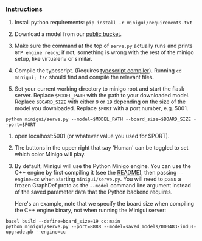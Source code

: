 

### Instructions

1. Install python requirements: `pip install -r minigui/requirements.txt`

1. Download a model from our [public bucket](https://console.cloud.google.com/storage/browser/minigo-pub).

1. Make sure the command at the top of `serve.py` actually runs and prints
   `GTP engine ready`; if not, something is wrong with the rest of the minigo
   setup, like virtualenv or similar.

1. Compile the typescript. (Requires
   [typescript compiler](https://www.typescriptlang.org/#download-links)).
   Running `cd minigui; tsc` should find and compile the relevant files.

1. Set your current working directory to minigo root and start the flask server.
   Replace `$MODEL_PATH` with the path to your downloaded model.
   Replace `$BOARD_SIZE` with either `9` or `19` depending on the size of the
   model you downloaded.
   Replace `$PORT` with a port number, e.g. 5001.

```
python minigui/serve.py --model=$MODEL_PATH --board_size=$BOARD_SIZE --port=$PORT
```

1. open localhost:5001 (or whatever value you used for $PORT).

1. The buttons in the upper right that say 'Human' can be toggled to set which
   color Minigo will play.

1. By default, Minigui will use the Python Minigo engine. You can use the C++
   engine by first compiling it (see the
   [README](https://github.com/tensorflow/minigo/tree/master/cc/README.md)),
   then passing `--engine=cc` when starting `minigui/serve.py`. You will need
   to pass a frozen GraphDef proto as the `--model` command line argument
   instead of the saved parameter data that the Python backend requires.

   Here's an example, note that we specify the board size when compiling the
   C++ engine binary, not when running the Minigui server:

```
bazel build --define=board_size=19 cc:main
python minigui/serve.py --port=8888 --model=saved_models/000483-indus-upgrade.pb --engine=cc
```
